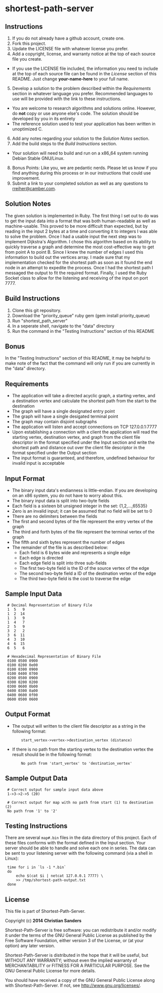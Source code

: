 shortest-path-server
====================

Instructions
------------

1. If you do not already have a github account, create one.
2. Fork this project.
3. Update the LICENSE file with whatever license you prefer.
4. Add a copyright, license, and warranty notice at the top of each source file
   you create.
 * If you use the LICENSE file included, the information you need to include at
   the top of each source file can be found in the *License* section of this
   README. Just change __your-name-here__ to your full name.
5. Develop a solution to the problem described within the *Requirements*
   section in whatever language you prefer. Recommended languages to use will
   be provided with the link to these instructions.
 * You are welcome to research algorithms and solutions online. However, do
   __not__ copy or use anyone else's code. The solution should be developed by
   you in its entirety
 * The reference solution used to test your application has been written in
   unoptimized C.
6. Add any notes regarding your solution to the *Solution Notes* section.
7. Add the build steps to the *Build Instructions* section.
 * Your solution will need to build and run on a x86\_64 system running Debian
   Stable GNU/Linux.
8. Bonus Points: Like you, we are pedantic nerds. Please let us know if you
   find anything during this process or in our instructions that could use
   improvement.
9. Submit a link to your completed solution as well as any questions to
   <rreiher@camber.com>.


Solution Notes
--------------

The given solution is implemented in Ruby.
The first thing I set out to do was to get the input data into a format that was both
human-readable as well as machine-usable.  This proved to be more difficult than
expected, but by reading in the input 2 bytes at a time and converting it to integers
I was able to solve the problem.  Once I had a usable input the next step was to
implement Dijkstra's Algorithm.  I chose this algorithm based on its ability to quickly
traverse a graph and determine the most cost-effective way to get from point A to point
B.  Since I knew the number of edges I used this information to build out the vertices
array.  I made sure that my implementation checked for the shortest path as soon as it found
the end node in an attempt to expedite the process.  Once I had the shortest path I
messaged the output to fit the required format.  Finally, I used the Ruby Socket class
to allow for the listening and receiving of the input on port 7777.


Build Instructions
------------------

1. Clone this git repository.
2. Download the "priority_queue" ruby gem (gem install priority_queue)
3. Run "shortest_path_server"
4. In a seperate shell, navigate to the "data" directory
5. Run the command in the "Testing Instructions" section of this README

Bonus
-----

In the "Testing Instructions" section of this README, it may be helpful
to make note of the fact that the command will only run if you are 
currently in the "data" directory.

Requirements
------------
* The application will take a directed acyclic graph, a starting vertex, and a
  destination vertex and calculate the shortest path from the start to the
  destination
 * The graph will have a single designated entry point
 * The graph will have a single desigated terminal point
 * The graph may contain disjoint subgraphs
* The application will listen and accept connections on TCP 127.0.0.1:7777
* Upon establishing a connection with a client the application will read the
  starting vertex, destination vertex, and graph from the client file
  descriptor in the format specified under the Input section and write the
  shortest path and distance out over the client file descriptor in the format
  specified under the Output section
 * The input format is guaranteed, and therefore, undefined behaviour for
   invalid input is acceptable


Input Format
------------

* The binary input data's endianness is little-endian. If you are developing on
  an x86 system, you do not have to worry about this.
* The binary input data is split into two-byte fields
* Each field is a sixteen bit unsigned integer in the set: {1,2,...,65535}
 * Zero is an invalid input; it can be assumed that no field will be set to 0
* There are no delimiters between the fields
* The first and second bytes of the file represent the entry vertex of the graph
* The third and forth bytes of the file represent the terminal vertex of the graph
* The fifth and sixth bytes represent the number of edges
* The remainder of the file is as described below:
  * Each field is 6 bytes wide and represents a single edge
  * Each edge is directed
  * Each edge field is split into three sub-fields
   * The first two-byte field is the ID of the source vertex of the edge
   * The second two-byte field a ID of the destination vertex of the edge
   * The third two-byte field is the cost to traverse the edge

Sample Input Data
-----------------

     # Decimal Representation of Binary File
     1  5   9
     1  2  14
     1  3   9
     1  4   7
     2  5   9
     3  2   2
     3  6  11
     4  3  10
     4  6  15
     6  5   6

     # Hexadecimal Representation of Binary File
     0100 0500 0900
     0100 0200 0e00
     0100 0300 0900
     0100 0400 0700
     0200 0500 0900
     0300 0200 0200
     0300 0600 0b00
     0400 0300 0a00
     0400 0600 0f00
     0600 0500 0600


Output Format
-------------

* The output will written to the client file descriptor as a string in the
  following format:

          start_vertex->vertex->destination_vertex (distance)
* If there is no path from the starting vertex to the destination vertex the
  result should be in the following format:

          No path from 'start_vertex' to 'destination_vertex'


Sample Output Data
------------------

     # Correct output for sample input data above
     1->3->2->5 (20)

     # Correct output for map with no path from start (1) to destination (2)
     No path from '1' to '2'


Testing Instructions
--------------------

There are several `map#.bin` files in the data directory of this project. Each
of these files conforms with the format defined in the Input section. Your
server should be able to handle and solve each one in series. The data can be
sent to your listening server with the following command (via a shell in
Linux):

     time for i in `ls -1 *.bin`
     do
         echo $(cat $i | netcat 127.0.0.1 7777) \
         >> /tmp/shortest-path-output.txt
     done

License
-------

This file is part of Shortest-Path-Server.

Copyright (c) __2014__ __Christian Sanders__

Shortest-Path-Server is free software: you can redistribute it and/or modify it
under the terms of the GNU General Public License as published by the Free
Software Foundation, either version 3 of the License, or (at your option) any
later version.

Shortest-Path-Server is distributed in the hope that it will be useful, but
WITHOUT ANY WARRANTY; without even the implied warranty of MERCHANTABILITY or
FITNESS FOR A PARTICULAR PURPOSE.  See the GNU General Public License for more
details.

You should have received a copy of the GNU General Public License along with
Shortest-Path-Server.  If not, see <http://www.gnu.org/licenses/>.
